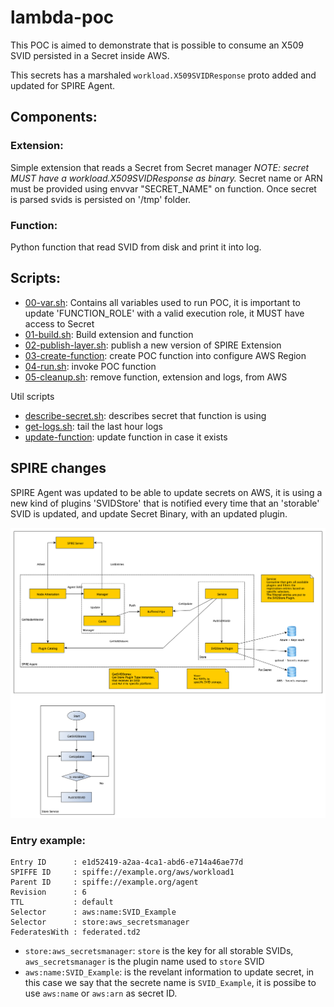 # lambda-poc

This POC is aimed to demonstrate that is possible to consume an X509 SVID persisted in a Secret inside AWS.

This secrets has a marshaled `workload.X509SVIDResponse` proto added and updated for SPIRE Agent.

## Components:  

### Extension:

Simple extension that reads a Secret from Secret manager
*NOTE: secret MUST have a workload.X509SVIDResponse as binary.*
Secret name or ARN must be provided using envvar "SECRET_NAME" on function. 
Once secret is parsed svids is persisted on '/tmp' folder.

### Function:

Python function that read SVID from disk and print it into log.

## Scripts:

* [00-var.sh](./00-vars.sh): Contains all variables used to run POC, it is important to update 'FUNCTION_ROLE' with a valid execution role, it MUST have access to Secret
* [01-build.sh](./01-build.sh): Build extension and function
* [02-publish-layer.sh](./02-publish-layer.sh): publish a new version of SPIRE Extension
* [03-create-function](./03-create-function.sh): create POC function into configure AWS Region
* [04-run.sh](./04-run.sh): invoke POC function
* [05-cleanup.sh](./05-cleanup.sh): remove function, extension and logs, from AWS

Util scripts
* [describe-secret.sh](./describe-secret.sh): describes secret that function is using
* [get-logs.sh](./get-logs.sh): tail the last hour logs
* [update-function](./update-function.sh): update function in case it exists

## SPIRE changes

SPIRE Agent was updated to be able to update secrets on AWS, it is using a new kind of plugins 'SVIDStore' that is notified every time that an 'storable' SVID is updated, and update Secret Binary, with an updated plugin.

![SPIRE Diagram](./images/agent-pusher-pipe.png)

### Entry example:

```
Entry ID      : e1d52419-a2aa-4ca1-abd6-e714a46ae77d
SPIFFE ID     : spiffe://example.org/aws/workload1
Parent ID     : spiffe://example.org/agent
Revision      : 6
TTL           : default 
Selector      : aws:name:SVID_Example
Selector      : store:aws_secretsmanager
FederatesWith : federated.td2
```

* `store:aws_secretsmanager`: `store` is the key for all storable SVIDs, `aws_secretsmanager` is the plugin name used to `store` SVID
* `aws:name:SVID_Example`: is the revelant information to update secret, in this case we say that the secrete name is `SVID_Example`, it is possibe to use `aws:name` or `aws:arn` as secret ID.
